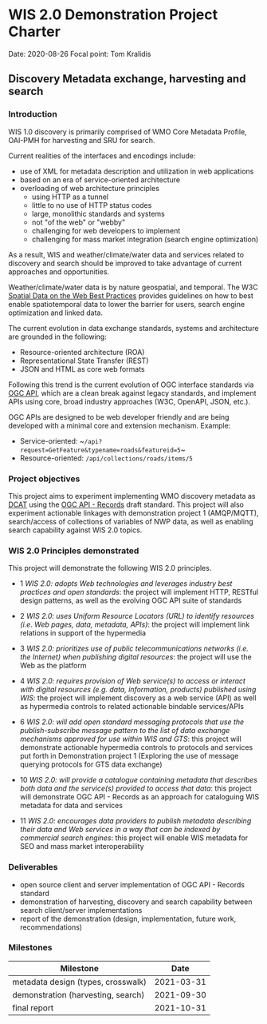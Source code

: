 # WIS 2.0 Demonstration Project Charter

Date: 2020-08-26
Focal point: Tom Kralidis

## Discovery Metadata exchange, harvesting and search

### Introduction
WIS 1.0 discovery is primarily comprised of WMO Core Metadata Profile, OAI-PMH for harvesting and SRU for search.

Current realities of the interfaces and encodings include:
-	use of XML for metadata description and utilization in web applications
- based on an era of service-oriented architecture
- overloading of web architecture principles
  - using HTTP as a tunnel
  - little to no use of HTTP status codes
  - large, monolithic standards and systems
  - not "of the web" or "webby"
  - challenging for web developers to implement
  - challenging for mass market integration (search engine optimization)

As a result, WIS and weather/climate/water data and services related to discovery and search should be improved to take advantage of current approaches and opportunities. 

Weather/climate/water data is by nature geospatial, and temporal.  The W3C [Spatial Data on the Web Best Practices](https://www.w3.org/TR/sdw-bp/)
provides guidelines on how to best enable spatiotemporal data to lower the barrier for users, search engine optimization and linked data.

The current evolution in data exchange standards, systems and architecture are grounded in the following:
- Resource-oriented architecture (ROA)
- Representational State Transfer (REST)
- JSON and HTML as core web formats

Following this trend is the current evolution of OGC interface standards via [OGC API](http://www.ogcapi.org), which are a clean break against legacy standards, and implement APIs using core, broad industry approaches (W3C, OpenAPI, JSON, etc.).

OGC APIs are designed to be web developer friendly and are being developed with a minimal core and extension mechanism.  Example:

- Service-oriented: ~`/api?request=GetFeature&typename=roads&featureid=5`~
- Resource-oriented: `/api/collections/roads/items/5`

### Project objectives
This project aims to experiment implementing WMO discovery metadata as [DCAT](https://www.w3.org/TR/vocab-dcat-2/) using the [OGC API - Records](https://github.com/opengeospatial/ogcapi-records) draft standard.  This project will also experiment actionable linkages with demonstration project 1 (AMQP/MQTT), search/access of collections of variables of NWP data, as well as enabling search capability against WIS 2.0 topics.

### WIS 2.0 Principles demonstrated

This project will demonstrate the following WIS 2.0 principles.

- 1 *WIS 2.0: adopts Web technologies and leverages industry best practices and open standards*: the project will implement HTTP, RESTful design patterns, as well as the evolving OGC API suite of standards

- 2 *WIS 2.0: uses Uniform Resource Locators (URL) to identify resources (i.e. Web pages, data, metadata, APIs)*: the project will implement link relations in support of the hypermedia

- 3 *WIS 2.0: prioritizes use of public telecommunications networks (i.e. the Internet) when publishing digital resources*: the project will use the Web as the platform

- 4 *WIS 2.0: requires provision of Web service(s) to access or interact with digital resources (e.g. data, information, products) published using WIS*: the project will implement discovery as a web service (API) as well as hypermedia controls to related actionable bindable services/APIs

- 6 *WIS 2.0: will add open standard messaging protocols that use the publish-subscribe message pattern to the list of data exchange mechanisms approved for use within WIS and GTS*: this project will demonstrate actionable hypermedia controls to protocols and services put forth in Demonstration project 1 (Exploring the use of message querying protocols for GTS data exchange)

- 10 *WIS 2.0: will provide a catalogue containing metadata that describes both data and the service(s) provided to access that data*: this project will demonstrate OGC API - Records as an approach for cataloguing WIS metadata for data and services

- 11 *WIS 2.0: encourages data providers to publish metadata describing their data and Web services in a way that can be indexed by commercial search engines*: this project will enable WIS metadata for SEO and mass market interoperability

### Deliverables
- open source client and server implementation of OGC API - Records standard
- demonstration of harvesting, discovery and search capability between search client/server implementations
- report of the demonstration (design, implementation, future work, recommendations)

### Milestones

|Milestone|Date|
|---|-----|
|metadata design (types, crosswalk)|2021-03-31|
|demonstration (harvesting, search)|2021-09-30|
|final report|2021-10-31|
